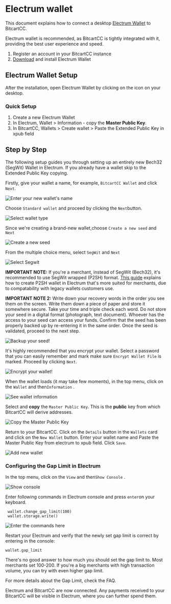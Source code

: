 # Electrum wallet

This document explains how to connect a desktop [Electrum Wallet](https://electrum.org/) to BitcartCC.

Electrum wallet is recommended, as BitcartCC is tightly integrated with it, providing the best user experience and speed.

1. Register an account in your BitcartCC instance
2. ​[Download](https://electrum.org/#download) and install Electrum Wallet

## Electrum Wallet Setup <a id="electrum-wallet-setup"></a>

After the installation, open Electrum Wallet by clicking on the icon on your desktop.

### Quick Setup <a id="quick-setup"></a>

1. Create a new Electrum Wallet
2. In Electrum, Wallet &gt; Information - copy the **Master Public Key**.
3. In BitcartCC, Wallets &gt; Create wallet &gt; Paste the Extended Public Key in xpub field

## Step by Step <a id="step-by-step"></a>

The following setup guides you through setting up an entirely new Bech32 \(SegWit\) Wallet in Electrum. If you already have a wallet skip to the Extended Public Key copying.

Firstly, give your wallet a name, for example, `BitcartCC Wallet` and click `Next`.

![Enter your new wallet&apos;s name](../../.gitbook/assets/electrum_createwallet.png)

Choose `Standard wallet` and proceed by clicking the `Next`button.

![Select wallet type](../../.gitbook/assets/electrum_createwallet_step2.png)

Since we're creating a brand-new wallet,choose `Create a new seed` and `Next`

![Create a new seed](../../.gitbook/assets/electrum_createwallet_step3.png)

From the multiple choice menu, select `SegWit` and `Next`

![Select Segwit](../../.gitbook/assets/electrum_createwallet_step4.png)

**IMPORTANT NOTE:** If you're a merchant, instead of SegWit \(Bech32\), it's recommended to use SegWit wrapped \(P2SH\) format. [This guide](https://www.youtube.com/watch?v=-1DBJWwA2Cw) explains how to create P2SH wallet in Electrum that's more suited for merchants, due to compatability with legacy wallets customers use.

**IMPORTANT NOTE 2:** Write down your recovery words in the order you see them on the screen. Write them down a piece of paper and store it somewhere secure. Take your time and triple check each word. Do not store your seed in a digital format \(photograph, text document\). Whoever has the access to your seed can access your funds. Confirm that the seed has been properly backed up by re-entering it in the same order. Once the seed is validated, proceed to the next step.

![Backup your seed!](../../.gitbook/assets/electrum_createwallet_step5.png)

It's highly recommended that you encrypt your wallet. Select a password that you can easily remember and mark make sure `Encrypt Wallet File` is marked. Proceed by clicking `Next`.

![Encrypt your wallet!](../../.gitbook/assets/electrum_createwallet_step6.png)

When the wallet loads \(it may take few moments\), in the top menu, click on the `Wallet` and then`Information` .

![See wallet information](../../.gitbook/assets/electrum_createwallet_step7.png)

Select and **copy** the `Master Public Key`. This is the **public** key from which BitcartCC will derive addresses.

![Copy the Master Public Key](../../.gitbook/assets/electrum_createwallet_step8.png)

Return to your BitcartCC. Click on the `Details` button in the `Wallets` card and click on the `New Wallet` button. Enter your wallet name and Paste the Master Public Key from electrum to xpub field. Click `Save`.

![Add new wallet](../../.gitbook/assets/connect_electrum.png)

### Configuring the Gap Limit in Electrum <a id="configuring-the-gap-limit-in-electrum"></a>

In the top menu, click on the `View` and then`Show Console` .

![Show console](../../.gitbook/assets/electrum_gaplimit.png)

Enter following commands in Electrum console and press `enter`on your keyboard.

```text
 wallet.change_gap_limit(100) 
 wallet.storage.write()
```

![Enter the commands here](../../.gitbook/assets/electrum_gaplimit_step2.png)

Restart your Electrum and verify that the newly set gap limit is correct by entering in the console:

```text
wallet.gap_limit
```

There's no good answer to how much you should set the gap limit to. Most merchants set 100-200. If you're a big merchants with high transaction volume, you can try with even higher gap limit.

For more details about the Gap Limit, check the FAQ.

Electrum and BitcartCC are now connected. Any payments received to your BitcartCC will be visible in Electrum, where you can further spend them.

